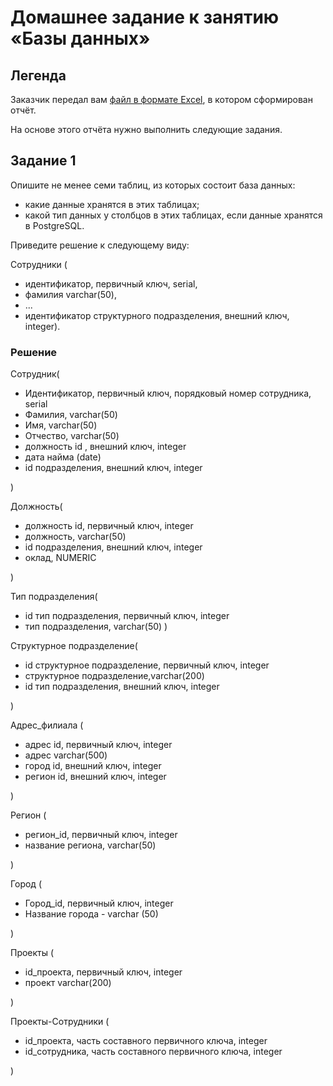 # Домашнее задание к занятию «Базы данных»

## Легенда

Заказчик передал вам [файл в формате Excel](hw-12-1.xlsx), в котором сформирован отчёт.

На основе этого отчёта нужно выполнить следующие задания.

## Задание 1

Опишите не менее семи таблиц, из которых состоит база данных:

* какие данные хранятся в этих таблицах;
* какой тип данных у столбцов в этих таблицах, если данные хранятся в PostgreSQL.

Приведите решение к следующему виду:

Сотрудники (

* идентификатор, первичный ключ, serial,
* фамилия varchar(50),
* ...
* идентификатор структурного подразделения, внешний ключ, integer).

### Решение

Сотрудник(

* Идентификатор, первичный ключ, порядковый номер сотрудника, serial
* Фамилия, varchar(50)
* Имя, varchar(50)
* Отчество, varchar(50)
* должность id , внешний ключ, integer
* дата найма (date)
* id подразделения, внешний ключ, integer

)

Должность(

* должность id, первичный ключ, integer
* должность, varchar(50)
* id подразделения, внешний ключ, integer
* оклад, NUMERIC

)

Тип подразделения(

* id тип подразделения, первичный ключ, integer
* тип подразделения, varchar(50)
)

Структурное подразделение(

* id структурное подразделение, первичный ключ, integer
* структурное подразделение,varchar(200)
* id тип подразделения, внешний ключ, integer

)

Адрес_филиала (

* адрес id, первичный ключ, integer
* адрес varchar(500)
* город id, внешний ключ, integer
* регион id, внешний ключ, integer

)

Регион (

* регион_id, первичный ключ, integer
* название региона, varchar(50)

)

Город (

* Город_id, первичный ключ, integer
* Название города - varchar (50)

)

Проекты (

* id_проекта, первичный ключ, integer
* проект varchar(200)

)

Проекты-Сотрудники (

* id_проекта, часть составного первичного ключа, integer
* id_сотрудника, часть составного первичного ключа, integer

)
